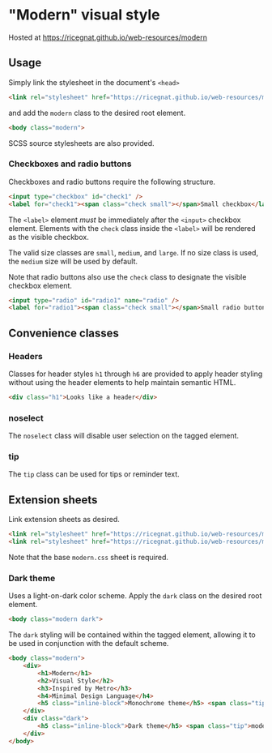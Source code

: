 # "Modern" visual style
Hosted at https://ricegnat.github.io/web-resources/modern

## Usage
Simply link the stylesheet in the document's `<head>` 
```html
<link rel="stylesheet" href="https://ricegnat.github.io/web-resources/modern/modern.css" />
```
and add the `modern` class to the desired root element.
```html
<body class="modern">
```
SCSS source stylesheets are also provided.
### Checkboxes and radio buttons
Checkboxes and radio buttons require the following structure.
```html
<input type="checkbox" id="check1" />
<label for="check1"><span class="check small"></span>Small checkbox</label>
```
The `<label>` element *must* be immediately after the `<input>` checkbox element. Elements with the `check` class inside the `<label>` will be rendered as the visible checkbox.

The valid size classes are `small`, `medium`, and `large`. If no size class is used, the `medium` size will be used by default.

Note that radio buttons also use the `check` class to designate the visible checkbox element.
```html
<input type="radio" id="radio1" name="radio" />
<label for="radio1"><span class="check small"></span>Small radio button</label>
```
## Convenience classes
### Headers
Classes for header styles `h1` through `h6` are provided to apply header styling without using the header elements to help maintain semantic HTML.
```html
<div class="h1">Looks like a header</div>
```
### noselect
The `noselect` class will disable user selection on the tagged element.
### tip
The `tip` class can be used for tips or reminder text.
## Extension sheets
Link extension sheets as desired.
```html
<link rel="stylesheet" href="https://ricegnat.github.io/web-resources/modern/modern.css" />
<link rel="stylesheet" href="https://ricegnat.github.io/web-resources/modern/modern.dark.css" />
```
Note that the base `modern.css` sheet is required.
### Dark theme
Uses a light-on-dark color scheme. Apply the `dark` class on the desired root element.
```html
<body class="modern dark">
```
The `dark` styling will be contained within the tagged element, allowing it to be used in conjunction with the default scheme.
```html
<body class="modern">
    <div>
        <h1>Modern</h1>
        <h2>Visual Style</h2>
        <h3>Inspired by Metro</h3>
        <h4>Minimal Design Language</h4>
        <h5 class="inline-block">Monochrome theme</h5> <span class="tip">modern.css</span>
    </div>
    <div class="dark">
        <h5 class="inline-block">Dark theme</h5> <span class="tip">modern.dark.css</span>
    </div>
</body>
```
